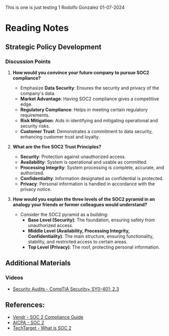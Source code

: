 This is one is just testing 1
Rodolfo Gonzalez            01-07-2024
# Reading Notes

## Strategic Policy Development

### Discussion Points

1. **How would you convince your future company to pursue SOC2 compliance?**
   - Emphasize **Data Security**: Ensures the security and privacy of the company's data.
   - **Market Advantage**: Having SOC2 compliance gives a competitive edge.
   - **Regulatory Compliance**: Helps in meeting certain regulatory requirements.
   - **Risk Mitigation**: Aids in identifying and mitigating operational and security risks.
   - **Customer Trust**: Demonstrates a commitment to data security, enhancing customer trust and loyalty.

2. **What are the five SOC2 Trust Principles?**
   - **Security**: Protection against unauthorized access.
   - **Availability**: System is operational and usable as committed.
   - **Processing Integrity**: System processing is complete, accurate, and authorized.
   - **Confidentiality**: Information designated as confidential is protected.
   - **Privacy**: Personal information is handled in accordance with the privacy notice.

3. **How would you explain the three levels of the SOC2 pyramid in an analogy your friends or former colleagues would understand?**
   - Consider the SOC2 pyramid as a building:
     - **Base Level (Security)**: The foundation, ensuring safety from unauthorized access.
     - **Middle Level (Availability, Processing Integrity, Confidentiality)**: The main structure, ensuring functionality, stability, and restricted access to certain areas.
     - **Top Level (Privacy)**: The roof, protecting personal information.

## Additional Materials

### Videos

- [Security Audits - CompTIA Security+ SY0-401: 2.3](https://www.youtube.com/watch?v=FrzpyLZYKxo)

## References:

- [Vendr - SOC 2 Compliance Guide](https://www.vendr.com/blog/soc-2-compliance-guide)
- [AICPA - SOC 2](https://www.aicpa.org/interestareas/frc/assuranceadvisoryservices/soc2.html)
- [TechTarget - What is SOC 2](https://searchsecurity.techtarget.com/definition/Service-Organization-Control-2-SOC-2)

